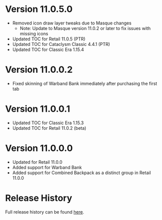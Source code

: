 # Version 11.0.5.0

- Removed icon draw layer tweaks due to Masque changes
  - Note: Update to Masque version 11.0.2 or later to fix issues with missing icons
- Updated TOC for Retail 11.0.5 (PTR)
- Updated TOC for Cataclysm Classic 4.4.1 (PTR)
- Updated TOC for Classic Era 1.15.4

# Version 11.0.0.2

- Fixed skinning of Warband Bank immediately after purchasing the first tab

# Version 11.0.0.1

- Updated TOC for Classic Era 1.15.3
- Updated TOC for Retail 11.0.2 (beta)

# Version 11.0.0.0

- Updated for Retail 11.0.0
- Added support for Warband Bank
- Added support for Combined Backpack as a distinct group in Retail 11.0.0

# Release History

Full release history can be found [here](https://github.com/kstange/MasqueBlizzInv/wiki/Release-Notes).

